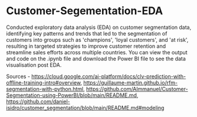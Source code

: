 # Customer-Segementation-EDA
Conducted exploratory data analysis (EDA) on customer segmentation data, identifying key patterns and trends that led to the segmentation of customers into groups such as 'champions', 'loyal customers', and 'at risk', resulting in targeted strategies to improve customer retention and streamline sales efforts across multiple countries. You can view the output and code on the .ipynb file and download the Power BI file to see the data visualisation post EDA.

Sources - https://cloud.google.com/ai-platform/docs/clv-prediction-with-offline-training-intro#overview, https://guillaume-martin.github.io/rfm-segmentation-with-python.html, https://github.com/AImmanuel/Customer-Segmentation-using-PowerBI/blob/main/README.md, https://github.com/daniel-isidro/customer_segmentation/blob/main/README.md#modeling

